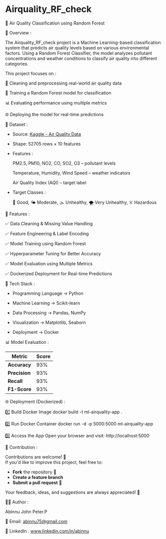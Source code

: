 # Airquality_RF_check

🌿 Air Quality Classification using Random Forest

📌 Overview : 

The Airquality_RF_check project is a Machine Learning-based classification system that predicts air quality levels based on various environmental factors. Using a Random Forest Classifier, the model analyzes pollutant concentrations and weather conditions to classify air quality into different categories.


This project focuses on :

🧹 Cleaning and preprocessing real-world air quality data

🌳 Training a Random Forest model for classification

📊 Evaluating performance using multiple metrics 

🌐 Deploying the model for real-time predictions


📂 Dataset :

* Source: [Kaggle - Air Quality Data](https://www.kaggle.com/datasets)
  
* Shape:  52705 rows × 10 features

* Features :
  
   PM2.5, PM10, NO2, CO, SO2, O3 – pollutant levels
  
   Temperature, Humidity, Wind Speed – weather indicators

   Air Quality Index (AQI) – target label

* Target Classes :
  
  🌿 Good,
  🌤 Moderate,
  🌫 Unhealthy,
  🌪 Very Unhealthy,
  ☠️ Hazardous


🚀 Features :

✅ Data Cleaning & Missing Value Handling

✅ Feature Engineering & Label Encoding

✅ Model Training using Random Forest

✅ Hyperparameter Tuning for Better Accuracy

✅ Model Evaluation using Multiple Metrics

✅ Dockerized Deployment for Real-time Predictions


🧠 Tech Stack :

* Programming Language → Python 

* Machine Learning → Scikit-learn

* Data Processing → Pandas, NumPy

* Visualization → Matplotlib, Seaborn

* Deployment → Docker


📊 Model Evaluation :

| Metric        | Score |
| ------------- | ----- |
| **Accuracy**  | 93%   |
| **Precision** | 93%   |
| **Recall**    | 93%   |
| **F1-Score**  | 93%   |


🌐 Deployment (Dockerized) :

1️⃣ Build Docker Image
docker build -t ml-airquality-app .

2️⃣ Run Docker Container
docker run -d -p 5000:5000 ml-airquality-app

3️⃣ Access the App
Open your browser and visit:
http://localhost:5000


🤝 Contribution :

Contributions are welcome! 🎉  
If you'd like to improve this project, feel free to:

- **Fork** the repository 🍴  
- **Create a feature branch**  
- **Submit a pull request** 🚀  

Your feedback, ideas, and suggestions are always appreciated! 🙌


👨‍💻 Author :

Abinnu John Peter.P

📧 Email: abinnu75@gmail.com

🔗 LinkedIn : www.linkedin.com/in/abinnu
